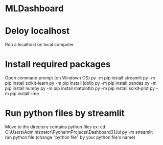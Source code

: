 # MLDashboard

# Deloy localhost
Run a localhost on local computer

# Install required packages
Open command prompt (on Windown OS)
py -m pip install streamlit
py -m pip install scikit-learn
py -m pip install joblib
py -m pip install pandas
py -m pip install numpy
py -m pip install matplotlib
py -m pip install scikit-plot
py -m pip install lime

# Run python files by streamlit
Move to the directory contains python files
ex: cd C:\Users\Administrator\PycharmProjects\Dashboard31Jul
py -m streamlit run python file (change "python file" by your python file's name)
